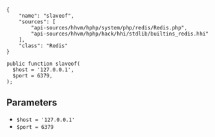``` yamlmeta
{
    "name": "slaveof",
    "sources": [
        "api-sources/hhvm/hphp/system/php/redis/Redis.php",
        "api-sources/hhvm/hphp/hack/hhi/stdlib/builtins_redis.hhi"
    ],
    "class": "Redis"
}
```




``` Hack
public function slaveof(
  $host = '127.0.0.1',
  $port = 6379,
);
```




## Parameters




+ ` $host = '127.0.0.1' `
+ ` $port = 6379 `
<!-- HHAPIDOC -->
